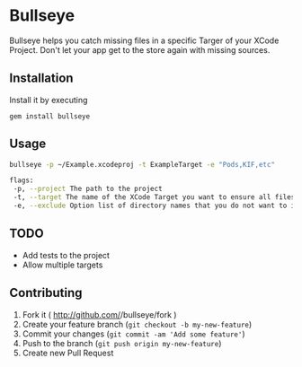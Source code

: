 # Bullseye

Bullseye helps you catch missing files in a specific Targer of your XCode Project. Don't let your app get to the store again with missing sources.

## Installation

Install it by executing

    gem install bullseye

## Usage

```sh
bullseye -p ~/Example.xcodeproj -t ExampleTarget -e "Pods,KIF,etc"

flags:
 -p, --project The path to the project
 -t, --target The name of the XCode Target you want to ensure all files are included in
 -e, --exclude Option list of directory names that you do not want to include when scanning the system for files
```

## TODO

- Add tests to the project
- Allow multiple targets

## Contributing

1. Fork it ( http://github.com/<my-github-username>/bullseye/fork )
2. Create your feature branch (`git checkout -b my-new-feature`)
3. Commit your changes (`git commit -am 'Add some feature'`)
4. Push to the branch (`git push origin my-new-feature`)
5. Create new Pull Request
